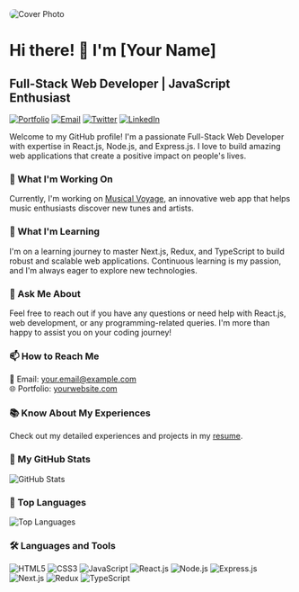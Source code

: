 <img src="https://raw.githubusercontent.com/your-username/your-repo-name/main/git-readme-cover.png" alt="Cover Photo" style="max-width: 100%; border-radius: 8px;">

# Hi there! 👋 I'm [Your Name]

## Full-Stack Web Developer | JavaScript Enthusiast

[![Portfolio](https://img.shields.io/badge/-Portfolio-9f00ff?style=for-the-badge&logo=react&logoColor=white)](https://portfolio-f0233.web.app)
[![Email](https://img.shields.io/badge/Email-Me-e91e63?style=for-the-badge&logo=gmail&logoColor=white)](mailto:your.email@example.com)
[![Twitter](https://img.shields.io/badge/Twitter-Follow-1da1f2?style=for-the-badge&logo=twitter&logoColor=white)](https://twitter.com/yourhandle)
[![LinkedIn](https://img.shields.io/badge/LinkedIn-Connect-0e76a8?style=for-the-badge&logo=linkedin&logoColor=white)](https://www.linkedin.com/in/yourusername)

Welcome to my GitHub profile! I'm a passionate Full-Stack Web Developer with expertise in React.js, Node.js, and Express.js. I love to build amazing web applications that create a positive impact on people's lives.

### 🚀 What I'm Working On

Currently, I'm working on [Musical Voyage](https://summercamp-8c94a.web.app/), an innovative web app that helps music enthusiasts discover new tunes and artists.

### 🌱 What I'm Learning

I'm on a learning journey to master Next.js, Redux, and TypeScript to build robust and scalable web applications. Continuous learning is my passion, and I'm always eager to explore new technologies.

### 💬 Ask Me About

Feel free to reach out if you have any questions or need help with React.js, web development, or any programming-related queries. I'm more than happy to assist you on your coding journey!

### 📫 How to Reach Me

📧 Email: [your.email@example.com](mailto:your.email@example.com)  
🌐 Portfolio: [yourwebsite.com](https://portfolio-f0233.web.app)

### 📚 Know About My Experiences

Check out my detailed experiences and projects in my [resume](https://drive.google.com/file/d/1FFP77L-ZG1crGgAytIXAeb7oUsXtTcRK/view?usp=sharing).

### 🎯 My GitHub Stats

![GitHub Stats](https://github-readme-stats.vercel.app/api?username=itsmejunaied&show_icons=true&line_height=27&title_color=663399&icon_color=663399&text_color=333333&bg_color=fafafa)

### 🚀 Top Languages

![Top Languages](https://github-readme-stats.vercel.app/api/top-langs/?username=itsmejunaied&langs_count=8&layout=compact&theme=radical)

### 🛠️ Languages and Tools

<!-- Replace the icons and links with your preferred languages and tools -->
![HTML5](https://img.shields.io/badge/HTML5-E34F26?style=for-the-badge&logo=html5&logoColor=white)
![CSS3](https://img.shields.io/badge/CSS3-1572B6?style=for-the-badge&logo=css3&logoColor=white)
![JavaScript](https://img.shields.io/badge/JavaScript-F7DF1E?style=for-the-badge&logo=javascript&logoColor=black)
![React.js](https://img.shields.io/badge/React-61DAFB?style=for-the-badge&logo=react&logoColor=black)
![Node.js](https://img.shields.io/badge/Node.js-339933?style=for-the-badge&logo=node.js&logoColor=white)
![Express.js](https://img.shields.io/badge/Express.js-000000?style=for-the-badge&logo=express&logoColor=white)
![Next.js](https://img.shields.io/badge/Next.js-000000?style=for-the-badge&logo=next.js&logoColor=white)
![Redux](https://img.shields.io/badge/Redux-764ABC?style=for-the-badge&logo=redux&logoColor=white)
![TypeScript](https://img.shields.io/badge/TypeScript-007ACC?style=for-the-badge&logo=typescript&logoColor=white)
<!-- Add more icons and links here -->
